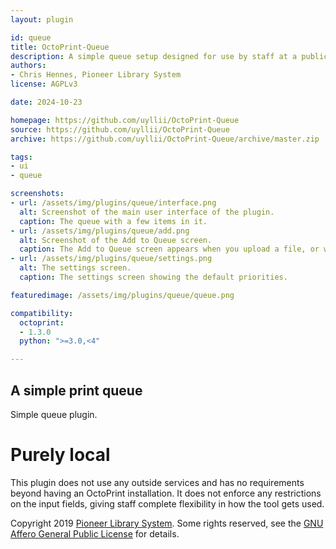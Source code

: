 ```yaml
---
layout: plugin

id: queue
title: OctoPrint-Queue
description: A simple queue setup designed for use by staff at a public library. 
authors: 
- Chris Hennes, Pioneer Library System
license: AGPLv3 

date: 2024-10-23

homepage: https://github.com/uyllii/OctoPrint-Queue
source: https://github.com/uyllii/OctoPrint-Queue
archive: https://github.com/uyllii/OctoPrint-Queue/archive/master.zip

tags:
- ui 
- queue 

screenshots:
- url: /assets/img/plugins/queue/interface.png
  alt: Screenshot of the main user interface of the plugin.
  caption: The queue with a few items in it.
- url: /assets/img/plugins/queue/add.png
  alt: Screenshot of the Add to Queue screen.
  caption: The Add to Queue screen appears when you upload a file, or when you click the "Add" button.
- url: /assets/img/plugins/queue/settings.png
  alt: The settings screen.
  caption: The settings screen showing the default priorities.

featuredimage: /assets/img/plugins/queue/queue.png

compatibility:
  octoprint:
  - 1.3.0
  python: ">=3.0,<4"

---
```


## A simple print queue

Simple queue plugin.

# Purely local

This plugin does not use any outside services and has no requirements beyond having an OctoPrint installation.
It does not enforce any restrictions on the input fields, giving staff complete flexibility in how the tool
gets used.

Copyright 2019 [Pioneer Library System](http://pioneerlibrarysystem.org). Some rights reserved, see the [GNU Affero General Public License](https://www.gnu.org/licenses/agpl-3.0.en.html) for details.
